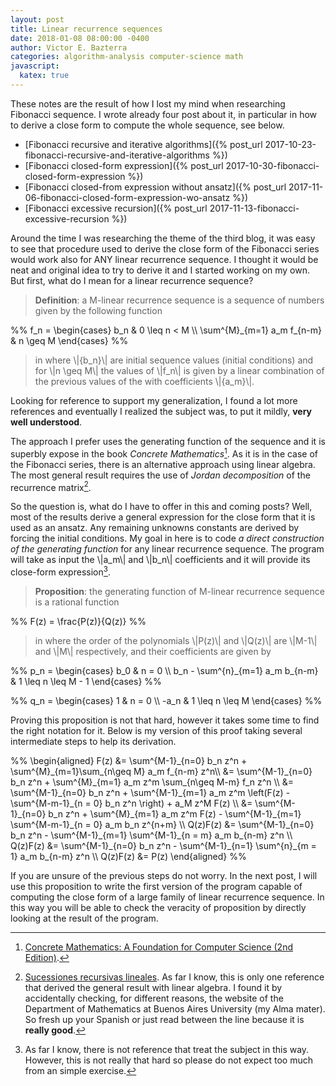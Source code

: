 ```yaml
---
layout: post
title: Linear recurrence sequences
date: 2018-01-08 08:00:00 -0400
author: Victor E. Bazterra
categories: algorithm-analysis computer-science math
javascript:
  katex: true
---
```


These notes are the result of how I lost my mind when researching Fibonacci sequence. I wrote already four post about it, in particular in how to derive a close form to compute the whole sequence, see below.

* [Fibonacci recursive and iterative algorithms]({% post_url 2017-10-23-fibonacci-recursive-and-iterative-algorithms %})
* [Fibonacci closed-form expression]({% post_url 2017-10-30-fibonacci-closed-form-expression %})
* [Fibonacci closed-from expression without ansatz]({% post_url 2017-11-06-fibonacci-closed-form-expression-wo-ansatz %})
* [Fibonacci excessive recursion]({% post_url 2017-11-13-fibonacci-excessive-recursion %})

Around the time I was researching the theme of the third blog, it was easy to see that procedure used to derive the close form of the Fibonacci series would work also for ANY linear recurrence sequence. I thought it would be neat and original idea to try to derive it and I started working on my own. But first, what do I mean for a linear recurrence sequence?

> **Definition**: a M-linear recurrence sequence is a sequence of numbers given by the following function

<p>%%
f_n = \begin{cases}
b_n & 0 \leq n < M \\
\sum^{M}_{m=1} a_m f_{n-m} & n \geq M
\end{cases}
%%</p>

> in where \\|\{b_n\}\\| are initial sequence values (initial conditions) and for \\|n \geq M\\| the values of \\|f_n\\| is given by a linear combination of the previous values of the with coefficients \\|\{a_m\}\\|.

Looking for reference to support my generalization, I found a lot more references and eventually I realized the subject was, to put it mildly, **very well understood**.

The approach I prefer uses the generating function of the sequence and it is superbly expose in the book *Concrete Mathematics*[^1]. As it is in the case of the Fibonacci series, there is an alternative approach using linear algebra. The most general result requires the use of *Jordan decomposition* of the recurrence matrix[^2].

So the question is, what do I have to offer in this and coming posts? Well, most of the results derive a general expression for the close form that it is used as an ansatz. Any remaining unknowns constants are derived by forcing the initial conditions. My goal in here is to code *a direct construction of the generating function* for any linear recurrence sequence. The program will take as input the \\|a_m\\| and \\|b_n\\| coefficients and it will provide its close-form expression[^3].

> **Proposition**: the generating function of M-linear recurrence sequence is a rational function

<p>%%
F(z) = \frac{P(z)}{Q(z)}
%%</p>

> in where the order of the polynomials \\|P(z)\\| and \\|Q(z)\\| are \\|M-1\\| and \\|M\\| respectively, and their coefficients are given by

<p>%%
p_n = \begin{cases}
b_0 & n = 0 \\
b_n - \sum^{n}_{m=1} a_m b_{n-m} & 1 \leq n \leq M - 1
\end{cases}
%%</p>

<p>%%
q_n = \begin{cases}
1 & n = 0 \\
-a_n & 1 \leq n \leq M
\end{cases}
%%</p>

Proving this proposition is not that hard, however it takes some time to find the right notation for it. Below is my version of this proof taking several intermediate steps to help its derivation.

<p>%%
\begin{aligned}
    F(z) &= \sum^{M-1}_{n=0} b_n z^n + \sum^{M}_{m=1}\sum_{n\geq M} a_m f_{n-m} z^n\\
    &= \sum^{M-1}_{n=0} b_n z^n + \sum^{M}_{m=1} a_m z^m \sum_{n\geq M-m} f_n z^n \\
    &= \sum^{M-1}_{n=0} b_n z^n + \sum^{M-1}_{m=1} a_m z^m \left(F(z)  - \sum^{M-m-1}_{n = 0} b_n z^n \right) + a_M z^M F(z) \\
    &= \sum^{M-1}_{n=0} b_n z^n + \sum^{M}_{m=1} a_m z^m F(z) - \sum^{M-1}_{m=1} \sum^{M-m-1}_{n = 0} a_m b_n z^{n+m} \\
    Q(z)F(z) &= \sum^{M-1}_{n=0} b_n z^n - \sum^{M-1}_{m=1} \sum^{M-1}_{n = m} a_m b_{n-m} z^n \\
    Q(z)F(z) &= \sum^{M-1}_{n=0} b_n z^n - \sum^{M-1}_{n=1} \sum^{n}_{m = 1} a_m b_{n-m} z^n \\
    Q(z)F(z) &= P(z)
\end{aligned}
%%</p>

If you are unsure of the previous steps do not worry. In the next post, I will use this proposition to write the first version of the program capable of computing the close form of a large family of linear recurrence sequence. In this way you will be able to check the veracity of proposition by directly looking at the result of the program.

[^1]: [Concrete Mathematics: A Foundation for Computer Science (2nd Edition)](https://www.amazon.com/Concrete-Mathematics-Foundation-Computer-Science/dp/0201558025).

[^2]: [Sucessiones recursivas lineales](http://cms.dm.uba.ar/depto/public/notas/notas/N2.pdf). As far I know, this is only one reference that derived the general result with linear algebra. I found it by accidentally checking, for different reasons, the website of the Department of Mathematics at Buenos Aires University (my Alma mater). So fresh up your Spanish or just read between the line because it is **really good**.

[^3]: As far I know, there is not reference that treat the subject in this way. However, this is not really that hard so please do not expect too much from an simple exercise.
